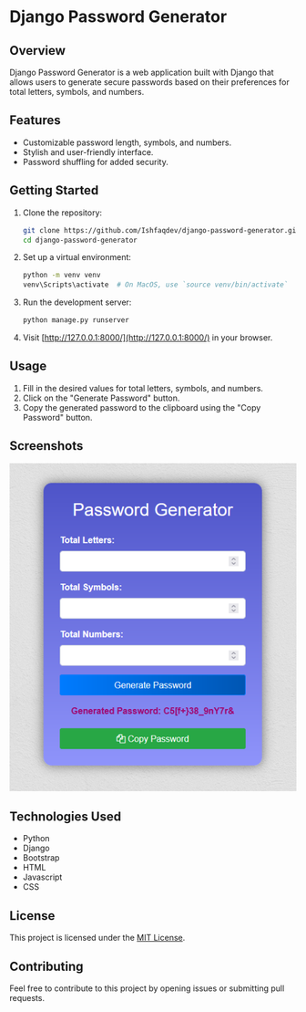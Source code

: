 # Django Password Generator

## Overview

Django Password Generator is a web application built with Django that allows users to generate secure passwords based on their preferences for total letters, symbols, and numbers.

## Features

- Customizable password length, symbols, and numbers.
- Stylish and user-friendly interface.
- Password shuffling for added security.

## Getting Started

1. Clone the repository:

   ```bash
   git clone https://github.com/Ishfaqdev/django-password-generator.git
   cd django-password-generator
   ```

2. Set up a virtual environment:

   ```bash
   python -m venv venv
   venv\Scripts\activate  # On MacOS, use `source venv/bin/activate`
   ```

3. Run the development server:

   ```bash
   python manage.py runserver
   ```

4. Visit [http://127.0.0.1:8000/](http://127.0.0.1:8000/) in your browser.

## Usage

1. Fill in the desired values for total letters, symbols, and numbers.
2. Click on the "Generate Password" button.
3. Copy the generated password to the clipboard using the "Copy Password" button.

## Screenshots

![Password Generator ScreenShot](https://github.com/Ishfaqdev/password_generator/blob/main/screenshots/password.png?raw=true)

## Technologies Used

- Python
- Django
- Bootstrap
- HTML
- Javascript
- CSS

## License

This project is licensed under the [MIT License](LICENSE).

## Contributing

Feel free to contribute to this project by opening issues or submitting pull requests.
